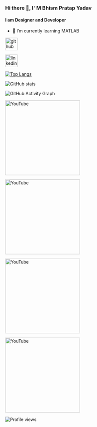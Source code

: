 ### Hi there 👋, I' M Bhism Pratap Yadav
#### I am Designer and Developer

- 🌱 I’m currently learning MATLAB 


[<img src='https://cdn.jsdelivr.net/npm/simple-icons@3.0.1/icons/github.svg' alt='github' height='40'>](https://github.com/Bhismydv)  

[<img src='https://cdn.jsdelivr.net/npm/simple-icons@3.0.1/icons/linkedin.svg' alt='linkedin' height='40'>](https://www.linkedin.com/in/bhism-pratap-yadav-38371a161/)
 

[![Top Langs](https://github-readme-stats.vercel.app/api/top-langs/?username=Bhismydv)](https://github.com/anuraghazra/github-readme-stats)

![GitHub stats](https://github-readme-stats.vercel.app/api?username=Bhismydv&show_icons=true)  

![GitHub Activity Graph](https://activity-graph.herokuapp.com/graph?username=Bhismydv)  


[<img src='https://cdn.jsdelivr.net/npm/simple-icons@3.0.1/icons/youtube.svg' alt='YouTube' height='240'>](https://www.youtube.com/channel/https://www.youtube.com/channel/UCEYQ9egGp9I4pad4nwLH2rg) 

[<img src='https://cdn.jsdelivr.net/npm/simple-icons@3.0.1/icons/youtube.svg' alt='YouTube' height='240'>](https://youtu.be/korTbeBh2v4) 

[<img src='https://cdn.jsdelivr.net/npm/simple-icons@3.0.1/icons/youtube.svg' alt='YouTube' height='240'>](https://youtu.be/YsvBa4uRf2w) 

[<img src='https://cdn.jsdelivr.net/npm/simple-icons@3.0.1/icons/youtube.svg' alt='YouTube' height='240'>](https://youtu.be/OqiyTZ-0Tvk) 


![Profile views](https://gpvc.arturio.dev/Bhismydv)  
